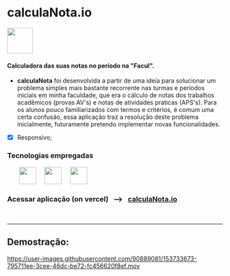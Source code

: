 # calculaNota.io

<img src="https://user-images.githubusercontent.com/90889081/153733241-f19a6deb-27f1-4356-85a8-31ae13350d4a.svg" width="60" height="60"/>

#### Calculadora das suas notas no período na "Facul".

- <strong>calculaNota</strong> foi desenvolvida a partir de uma ideia para solucionar um problema simples mais bastante recorrente nas turmas e períodos iniciais em minha faculdade, que era o cálculo de notas dos trabalhos acadêmicos (provas AV's) e notas de atividades praticas  (APS's). Para os alunos pouco familiarizados com termos e critérios, é comum uma certa confusão, essa aplicação traz a resolução deste problema inicialmente, futuramente pretendo implementar novas funcionalidades. 

- [x] Responsivo;

### Tecnologias empregadas

_&nbsp;_ _&nbsp;_ _&nbsp;_ _&nbsp;_<img src="https://cdn.jsdelivr.net/gh/devicons/devicon/icons/html5/html5-original.svg" width="40" height="40"/>  _&nbsp;_ _&nbsp;_   <img src="https://cdn.jsdelivr.net/gh/devicons/devicon/icons/css3/css3-original.svg" width="40" height="40"/> _&nbsp;_ _&nbsp;_ <img src="https://cdn.jsdelivr.net/gh/devicons/devicon/icons/javascript/javascript-original.svg" width="40" height="40"/>
<br>


###  Acessar aplicação (on vercel)  _&nbsp;_  --> _&nbsp;_  [calculaNota.io](https://calculanotaio.vercel.app/)

<br>

<hr>

## Demostração: 




https://user-images.githubusercontent.com/90889081/153733673-795711ee-3cee-46dc-be72-fc456620f8ef.mov

